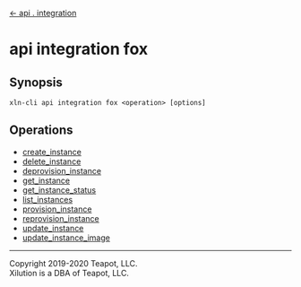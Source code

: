 [<- api . integration](../index.md)

# api integration fox

## Synopsis

```
xln-cli api integration fox <operation> [options]
```

## Operations

* [create_instance](create_instance.md)
* [delete_instance](delete_instance.md)
* [deprovision_instance](deprovision_instance.md)
* [get_instance](get_instance.md)
* [get_instance_status](get_instance_status.md)
* [list_instances](list_instances.md)
* [provision_instance](provision_instance.md)
* [reprovision_instance](reprovision_instance.md)
* [update_instance](update_instance.md)
* [update_instance_image](update_instance_image.md)

---
Copyright 2019-2020 Teapot, LLC.  
Xilution is a DBA of Teapot, LLC.
